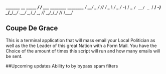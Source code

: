  _______  __ _____    ___/ /__   ___ ________ ________ 
/ __/ _ \/ // / _ \  / _  / -_) / _ `/ __/ _ `/ __/ -_)
\__/\___/\_,_/ .__/  \_,_/\__/  \_, /_/  \_,_/\__/\__/ 
            /_/                /___/                
          
          
## Coupe De Grace
This is a terminal application that will mass email your Local Politician 
as well as the the Leader of this great Nation with a Form Mail.
You have the Choice of the amount of times this script will run and how many 
emails will be sent.

##Upcoming updates
Ability to by bypass spam filters 
